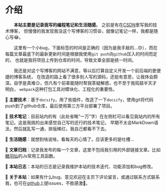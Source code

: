 # 介绍

&emsp;&emsp;**本站主要是记录我写的编程笔记和生活随感**。 之前是有在[CSDN](https://www.csdn.net/)里写我的技术博客，
但慢慢的我发现我没这个写博客的习惯:weary:，就像记笔记一样，我都是随心写:joy:。

&emsp;&emsp;这里有一个小bug，下面标签的时间是正确的（因为是我手敲的...😓），而在每篇文章最底下的最新更新时间是根据我使用`git push`向`github`压入的时间而定的，
也就是我将项目上传到仓库的时间，导致文章全部是统一时间。

&emsp;&emsp;我还是对这个写博客的网站不满意，等以后打算自定义开发一个前后端的更便捷的博客系统，
在改造的路上看了很多别人写的源码，还挺有意思，让我体会颇深。自学是真难😐，但凡有个前辈能随时帮我答疑解惑，也不至于我捣鼓半天才明白，
`webpack`这种打包工具对模块化、工程化的重要性。

:star2: **主要技术**：基于`docsify`，用了些插件，改造了一下`docsify`，使用git将代码push到了github仓库，最后使用第三方平台部署了项目。

:star2: **技术笔记**：目前站内的有（此处省略“一万”字）在左侧栏可以看见我站内的所有笔记。这是我挑的出来感觉自己写的还行的技术笔记，
早期不太会MarkDown语法，然后就乱写一通，排版稀烂，我自己都看不下去。

:star2: **生活随感**：就想到啥说啥，看每天的心情了。应该更多的是吐槽...

:star2: **文章归档**：记录我发布的每一个文章，这里不包括我引用的外部链接文章。比如[糖羽仙](https://www.tangyuxian.com/)的Js常用工具函数。

:star2: **本站日志**：本站的日志是记录我维护本站的技术迭代、功能添加和bug修改。

:star2: **关于本站**：如果有什么bug、意见欢迎在主页下评论留言，或通过联系方式联系我，也可在[github](https://github.com/YuluoY/hylblog/issues)上提issues，不胜感激🙏。

<card-pagination>
<Card href="life/2022/关于我的不自量力.md" title="关于我的不自量力" name="雨落" date="2022/05/06" category="生活随感"></Card>
<Card href="article/2022/front-end/JS的宏任务与微任务队列.md" title="JS的宏任务与微任务队列" name="雨落" date="2022/05/04" category="技术文章"></Card>
<Card href="life/2022/博客系统开发感想.md" title="博客系统开发感想" name="雨落" date="2022/04/21" category="生活随感"></Card>
<Card href="article/2022/front-end/Mongoose之聚合查询.md" title="Mongoose之聚合查询" name="雨落" date="2022/04/14" category="技术文章"></Card>
<Card href="article/2022/front-end/加载页面的实现.md" title="加载页面的实现" name="雨落" date="2022/04/10" category="技术文章"></Card>
<Card href="https://www.tangyuxian.com/2021/04/08/%E5%89%8D%E7%AB%AF/JavaScript/js-%E5%B8%B8%E7%94%A8%E7%9A%84js%E5%B7%A5%E5%85%B7%E5%87%BD%E6%95%B0/"
            external=true title="常用的Js工具函数" name="糖羽仙" date="2022/04/09" category="技术文章"></Card>
<Card href="article/2022/front-end/ES6模块化问题解决.md" title="ES6模块化问题解决" name="雨落" date="2022/04/09" category="技术文章"></Card>
<Card href="life/2022/一个周敲代码的反思.md" title="一个周敲代码的反思" name="雨落" date="2022/04/08" category="生活随感"></Card>
<Card href="article/2022/front-end/vue-router详解.md" title="vue-router详解" name="雨落" date="2022/04/08" category="技术文章"></Card>
<Card href="life/2022/home.md" title="关于我的破烂小屋" name="雨落" date="2022/04/05" category="生活随感"></Card>
<Card href="https://www.xiaoyuzhoufm.com/episode/60fa5462fc5d26f06578d4f6"
            external=true title="Vue.js作者尤雨溪：框架设计就是不断地舍取" date="2021/08"
            name="从零道一" category="小知识"></Card>
</card-pagination>

